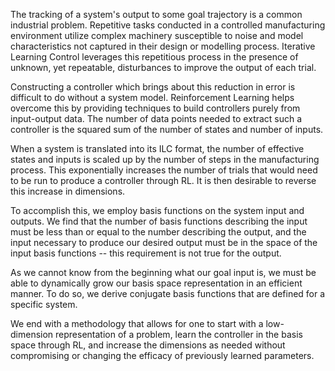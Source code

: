 The tracking of a system's output to some goal trajectory is a common industrial problem. Repetitive tasks conducted in a controlled manufacturing environment utilize complex machinery susceptible to noise and model characteristics not captured in their design or modelling process. Iterative Learning Control leverages this repetitious process in the presence of unknown, yet repeatable, disturbances to improve the output of each trial.

Constructing a controller which brings about this reduction in error is difficult to do without a system model. Reinforcement Learning helps overcome this by providing techniques to build controllers purely from input-output data. The number of data points needed to extract such a controller is the squared sum of the number of states and number of inputs.

When a system is translated into its ILC format, the number of effective states and inputs is scaled up by the number of steps in the manufacturing process. This exponentially increases the number of trials that would need to be run to produce a controller through RL. It is then desirable to reverse this increase in dimensions.

To accomplish this, we employ basis functions on the system input and outputs. We find that the number of basis functions describing the input must be less than or equal to the number describing the output, and the input necessary to produce our desired output must be in the space of the input basis functions -- this requirement is not true for the output.

As we cannot know from the beginning what our goal input is, we must be able to dynamically grow our basis space representation in an efficient manner. To do so, we derive conjugate basis functions that are defined for a specific system.

We end with a methodology that allows for one to start with a low-dimension representation of a problem, learn the controller in the basis space through RL, and increase the dimensions as needed without compromising or changing the efficacy of previously learned parameters.
